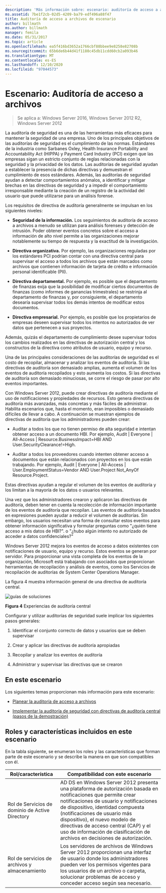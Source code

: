 ```yaml
---
description: 'Más información sobre: escenario: auditoría de acceso a archivos'
ms.assetid: 7be1f2cb-02d5-4209-ba79-edf496a88f47
title: Auditoría de acceso a archivos de escenario
author: billmath
ms.author: billmath
manager: femila
ms.date: 05/31/2017
ms.topic: article
ms.openlocfilehash: ea5f416bd3652a1766cbf88bbee9e8258e82708b
ms.sourcegitcommit: 65b6de6b44d41f1180c45db11cdd60cb2a093b46
ms.translationtype: MT
ms.contentlocale: es-ES
ms.lasthandoff: 12/10/2020
ms.locfileid: "97044573"
---
```

# <a name="scenario-file-access-auditing"></a>Escenario: Auditoría de acceso a archivos

>Se aplica a: Windows Server 2016, Windows Server 2012 R2, Windows Server 2012

La auditoría de seguridad es una de las herramientas más eficaces para mantener la seguridad de una empresa. Uno de los principales objetivos de las auditorías de seguridad es el cumplimiento de las normas. Estándares de la industria como Sarbanes Oxley, Health Insurance Portability and Accountability Act (HIPPA) y Payment Card Industry (PCI) exigen que las empresas sigan un estricto conjunto de reglas relacionadas con la seguridad y la privacidad de los datos. Las auditorías de seguridad ayudan a establecer la presencia de dichas directivas y demuestran el cumplimiento de esos estándares. Además, las auditorías de seguridad ayudan a detectar comportamientos anómalos, a identificar y mitigar brechas en las directivas de seguridad y a impedir el comportamiento irresponsable mediante la creación de un registro de la actividad del usuario que puede utilizarse para un análisis forense.

Los requisitos de directiva de auditoría generalmente se impulsan en los siguientes niveles:

-   **Seguridad de la información.** Los seguimientos de auditoría de acceso a archivos a menudo se utilizan para análisis forenses y detección de intrusión. Poder obtener eventos concretos sobre el acceso a información de alto nivel permite a las organizaciones mejorar notablemente su tiempo de respuesta y la exactitud de la investigación.

-   **Directiva organizativa.** Por ejemplo, las organizaciones reguladas por los estándares PCI podrían contar con una directiva central para supervisar el acceso a todos los archivos que están marcados como archivos que contienen información de tarjeta de crédito e información personal identificable (PII).

-   **Directiva departamental.** Por ejemplo, es posible que el departamento de finanzas exija que la posibilidad de modificar ciertos documentos de finanzas (como informes de ganancias trimestrales) se restrinja al departamento de finanzas y, por consiguiente, el departamento desearía supervisar todos los demás intentos de modificar estos documentos.

-   **Directiva empresarial.** Por ejemplo, es posible que los propietarios de empresas deseen supervisar todos los intentos no autorizados de ver datos que pertenecen a sus proyectos.

Además, quizás el departamento de cumplimiento desee supervisar todos los cambios realizados en las directivas de autorización central y los constructos de la directiva como atributos de usuario, equipo y recurso.

Una de las principales consideraciones de las auditorías de seguridad es el costo de recopilar, almacenar y analizar los eventos de auditoría. Si las directivas de auditoría son demasiado amplias, aumenta el volumen de los eventos de auditoría recopilados y esto aumenta los costos. Si las directivas de auditoría son demasiado minuciosas, se corre el riesgo de pasar por alto eventos importantes.

Con Windows Server 2012, puede crear directivas de auditoría mediante el uso de notificaciones y propiedades de recursos. Esto genera directivas de auditoría más avanzadas, más concretas y más fáciles de administrar. Habilita escenarios que, hasta el momento, eran imposibles o demasiado difíciles de llevar a cabo. A continuación se muestran ejemplos de directivas de auditoría que los administradores pueden crear:

-   Auditar a todos los que no tienen permiso de alta seguridad e intentan obtener acceso a un documento HBI. Por ejemplo, Audit | Everyone | All-Access | Resource.BusinessImpact=HBI AND User.SecurityClearance!=High.

-   Auditar a todos los proveedores cuando intenten obtener acceso a documentos que están relacionados con proyectos en los que están trabajando. Por ejemplo, Audit | Everyone | All-Access | User.EmploymentStatus=Vendor AND User.Project Not_AnyOf Resource.Project.

Estas directivas ayudan a regular el volumen de los eventos de auditoría y los limitan a la mayoría de los datos o usuarios relevantes.

Una vez que los administradores crearon y aplicaron las directivas de auditoría, deben tener en cuenta la recolección de información importante de los eventos de auditoría que recopilan. Las eventos de auditoría basados en expresiones pueden ayudar a reducir el volumen de auditorías. Sin embargo, los usuarios necesitan una forma de consultar estos eventos para obtener información significativa y formular preguntas como "¿quién tiene acceso a mis datos de HBI?". o "¿hubo algún intento no autorizado de acceder a datos confidenciales?"

 Windows Server 2012 mejora los eventos de acceso a datos existentes con notificaciones de usuario, equipo y recurso. Estos eventos se generan por servidor. Para proporcionar una vista completa de los eventos de la organización, Microsoft está trabajando con asociados que proporcionan herramientas de recopilación y análisis de eventos, como los Servicios de recopilación de auditorías de System Center Operations Manager.

La figura 4 muestra información general de una directiva de auditoría central.

![guías de soluciones](media/Scenario--File-Access-Auditing/DynamicAccessControl_RevGuide_4.JPG)

**Figura 4** Experiencias de auditoría central

Configurar y utilizar auditorías de seguridad suele implicar los siguientes pasos generales:

1.  Identificar el conjunto correcto de datos y usuarios que se deben supervisar

2.  Crear y aplicar las directivas de auditoría apropiadas

3.  Recopilar y analizar los eventos de auditoría

4.  Administrar y supervisar las directivas que se crearon

## <a name="in-this-scenario"></a>En este escenario
Los siguientes temas proporcionan más información para este escenario:

-   [Planear la auditoría de acceso a archivos](Plan-for-File-Access-Auditing.md)

-   [Implementar la auditoría de seguridad con directivas de auditoría central &#40;pasos de la demostración&#41;](Deploy-Security-Auditing-with-Central-Audit-Policies--Demonstration-Steps-.md)

## <a name="roles-and-features-included-in-this-scenario"></a><a name="BKMK_NEW"></a>Roles y características incluidos en este escenario
En la tabla siguiente, se enumeran los roles y las características que forman parte de este escenario y se describe la manera en que son compatibles con él.

|Rol/característica|Compatibilidad con este escenario|
|-----------------|---------------------------------|
|Rol de Servicios de dominio de Active Directory|AD DS en Windows Server 2012 presenta una plataforma de autorización basada en notificaciones que permite crear notificaciones de usuario y notificaciones de dispositivo, identidad compuesta (notificaciones de usuario más dispositivo), el nuevo modelo de directivas de acceso central (CAP) y el uso de información de clasificación de archivos en decisiones de autorización.|
|Rol de servicios de archivos y almacenamiento|Los servidores de archivos de Windows Server 2012 proporcionan una interfaz de usuario donde los administradores pueden ver los permisos vigentes para los usuarios de un archivo o carpeta, solucionar problemas de acceso y conceder acceso según sea necesario.|



